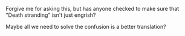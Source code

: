 Forgive me for asking this, but has anyone checked to make sure that "Death stranding" isn't just engrish?

Maybe all we need to solve the confusion is a better translation?